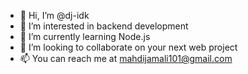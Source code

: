 - 👋 Hi, I’m @dj-idk
- 👀 I’m interested in backend development
- 🌱 I’m currently learning Node.js
- 💞️ I’m looking to collaborate on your next web project
- 📫 You can reach me at mahdijamali101@gmail.com


